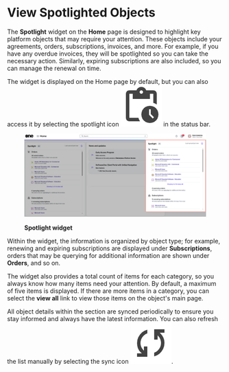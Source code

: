 # View Spotlighted Objects

The **Spotlight** widget on the **Home** page is designed to highlight key platform objects that may require your attention. These objects include your agreements, orders, subscriptions, invoices, and more.  For example, if you have any overdue invoices, they will be spotlighted so you can take the necessary action. Similarly, expiring subscriptions are also included, so you can manage the renewal on time.&#x20;

The widget is displayed on the Home page by default, but you can also access it by selecting the spotlight icon <img src="../../../.gitbook/assets/icon_pending_actions.png" alt="" data-size="line"> in the status bar.

<figure><img src="../../../.gitbook/assets/spotlight.png" alt=""><figcaption><p><strong>Spotlight widget</strong></p></figcaption></figure>

Within the widget, the information is organized by object type; for example, renewing and expiring subscriptions are displayed under **Subscriptions**, orders that may be querying for additional information are shown under **Orders**, and so on.&#x20;

The widget also provides a total count of items for each category, so you always know how many items need your attention. By default, a maximum of five items is displayed. If there are more items in a category, you can select the **view all** link to view those items on the object's main page.

All object details within the section are synced periodically to ensure you stay informed and always have the latest information. You can also refresh the list manually by selecting the sync icon <img src="../../../.gitbook/assets/icon_sync.png" alt="" data-size="line">.
